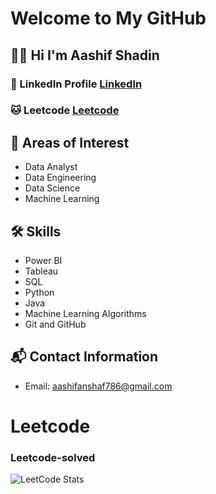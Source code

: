 # Welcome to My GitHub

## 👩‍💻 Hi I'm Aashif Shadin


### 🔗 LinkedIn Profile [LinkedIn](https://linkedin.com/aashifnoor)

### 🐱 Leetcode  [Leetcode](https://leetcode.com/Aashif_AK)

## 🌱 Areas of Interest
- Data Analyst
- Data Engineering
- Data Science
- Machine Learning


## 🛠️ Skills
- Power BI
- Tableau
- SQL
- Python
- Java
- Machine Learning Algorithms
- Git and GitHub

## 📬 Contact Information
- Email: aashifanshaf786@gmail.com

# Leetcode
### Leetcode-solved
![LeetCode Stats](https://leetcard.jacoblin.cool/Aashif_AK?theme=catppuccinMocha&font=Anek%20Tamil&ext=heatmap)
